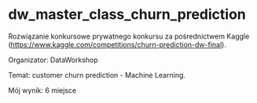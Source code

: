 # dw_master_class_churn_prediction
Rozwiązanie konkursowe prywatnego konkursu za pośrednictwem Kaggle (https://www.kaggle.com/competitions/churn-prediction-dw-final).

Organizator: DataWorkshop

Temat: customer churn prediction - Machine Learning.

Mój wynik: 6 miejsce
